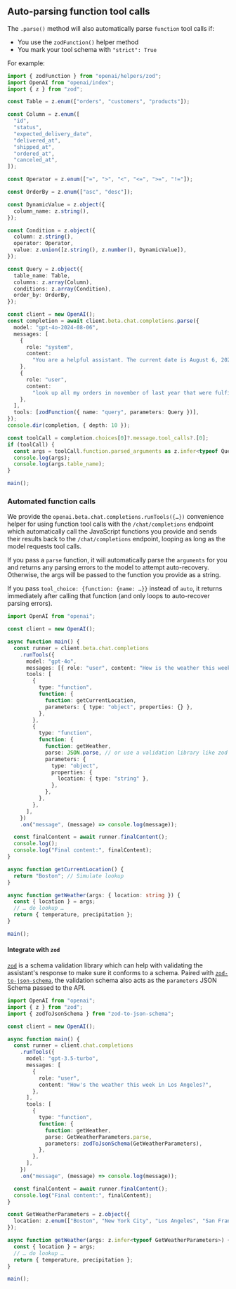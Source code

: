 ## Auto-parsing function tool calls

The `.parse()` method will also automatically parse `function` tool calls if:

- You use the `zodFunction()` helper method
- You mark your tool schema with `"strict": True`

For example:

```ts
import { zodFunction } from "openai/helpers/zod";
import OpenAI from "openai/index";
import { z } from "zod";

const Table = z.enum(["orders", "customers", "products"]);

const Column = z.enum([
  "id",
  "status",
  "expected_delivery_date",
  "delivered_at",
  "shipped_at",
  "ordered_at",
  "canceled_at",
]);

const Operator = z.enum(["=", ">", "<", "<=", ">=", "!="]);

const OrderBy = z.enum(["asc", "desc"]);

const DynamicValue = z.object({
  column_name: z.string(),
});

const Condition = z.object({
  column: z.string(),
  operator: Operator,
  value: z.union([z.string(), z.number(), DynamicValue]),
});

const Query = z.object({
  table_name: Table,
  columns: z.array(Column),
  conditions: z.array(Condition),
  order_by: OrderBy,
});

const client = new OpenAI();
const completion = await client.beta.chat.completions.parse({
  model: "gpt-4o-2024-08-06",
  messages: [
    {
      role: "system",
      content:
        "You are a helpful assistant. The current date is August 6, 2024. You help users query for the data they are looking for by calling the query function.",
    },
    {
      role: "user",
      content:
        "look up all my orders in november of last year that were fulfilled but not delivered on time",
    },
  ],
  tools: [zodFunction({ name: "query", parameters: Query })],
});
console.dir(completion, { depth: 10 });

const toolCall = completion.choices[0]?.message.tool_calls?.[0];
if (toolCall) {
  const args = toolCall.function.parsed_arguments as z.infer<typeof Query>;
  console.log(args);
  console.log(args.table_name);
}

main();
```

### Automated function calls

We provide the `openai.beta.chat.completions.runTools({…})`
convenience helper for using function tool calls with the `/chat/completions` endpoint
which automatically call the JavaScript functions you provide
and sends their results back to the `/chat/completions` endpoint,
looping as long as the model requests tool calls.

If you pass a `parse` function, it will automatically parse the `arguments` for you
and returns any parsing errors to the model to attempt auto-recovery.
Otherwise, the args will be passed to the function you provide as a string.

If you pass `tool_choice: {function: {name: …}}` instead of `auto`,
it returns immediately after calling that function (and only loops to auto-recover parsing errors).

```ts
import OpenAI from "openai";

const client = new OpenAI();

async function main() {
  const runner = client.beta.chat.completions
    .runTools({
      model: "gpt-4o",
      messages: [{ role: "user", content: "How is the weather this week?" }],
      tools: [
        {
          type: "function",
          function: {
            function: getCurrentLocation,
            parameters: { type: "object", properties: {} },
          },
        },
        {
          type: "function",
          function: {
            function: getWeather,
            parse: JSON.parse, // or use a validation library like zod for typesafe parsing.
            parameters: {
              type: "object",
              properties: {
                location: { type: "string" },
              },
            },
          },
        },
      ],
    })
    .on("message", (message) => console.log(message));

  const finalContent = await runner.finalContent();
  console.log();
  console.log("Final content:", finalContent);
}

async function getCurrentLocation() {
  return "Boston"; // Simulate lookup
}

async function getWeather(args: { location: string }) {
  const { location } = args;
  // … do lookup …
  return { temperature, precipitation };
}

main();
```

#### Integrate with `zod`

[`zod`](https://www.npmjs.com/package/zod) is a schema validation library which can help with validating the
assistant's response to make sure it conforms to a schema. Paired with [`zod-to-json-schema`](https://www.npmjs.com/package/zod-to-json-schema), the validation schema also acts as the `parameters` JSON Schema passed to the API.

```ts
import OpenAI from "openai";
import { z } from "zod";
import { zodToJsonSchema } from "zod-to-json-schema";

const client = new OpenAI();

async function main() {
  const runner = client.chat.completions
    .runTools({
      model: "gpt-3.5-turbo",
      messages: [
        {
          role: "user",
          content: "How's the weather this week in Los Angeles?",
        },
      ],
      tools: [
        {
          type: "function",
          function: {
            function: getWeather,
            parse: GetWeatherParameters.parse,
            parameters: zodToJsonSchema(GetWeatherParameters),
          },
        },
      ],
    })
    .on("message", (message) => console.log(message));

  const finalContent = await runner.finalContent();
  console.log("Final content:", finalContent);
}

const GetWeatherParameters = z.object({
  location: z.enum(["Boston", "New York City", "Los Angeles", "San Francisco"]),
});

async function getWeather(args: z.infer<typeof GetWeatherParameters>) {
  const { location } = args;
  // … do lookup …
  return { temperature, precipitation };
}

main();
```
